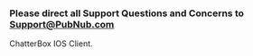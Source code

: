 ### Please direct all Support Questions and Concerns to Support@PubNub.com

ChatterBox IOS Client. 
